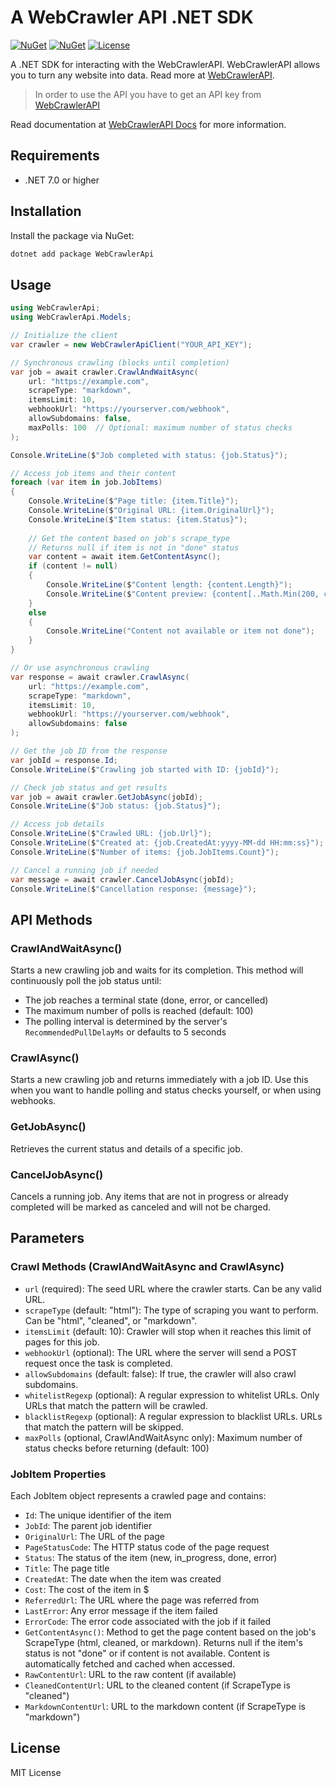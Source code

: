 # A WebCrawler API .NET SDK

[![NuGet](https://img.shields.io/nuget/v/WebCrawlerApi.svg?style=flat-square)](https://www.nuget.org/packages/WebCrawlerApi)
[![NuGet](https://img.shields.io/nuget/dt/WebCrawlerApi.svg?style=flat-square)](https://www.nuget.org/packages/WebCrawlerApi)
[![License](https://img.shields.io/github/license/webcrawlerapi/webcrawlerapi-dotnet-sdk.svg?style=flat-square)](https://github.com/webcrawlerapi/webcrawlerapi-dotnet-sdk/blob/main/LICENSE)

A .NET SDK for interacting with the WebCrawlerAPI. WebCrawlerAPI allows you to turn any website into data. Read more at [WebCrawlerAPI](https://webcrawlerapi.com).

> In order to use the API you have to get an API key from [WebCrawlerAPI](https://dash.webcrawlerapi.com/access)

Read documentation at [WebCrawlerAPI Docs](https://webcrawlerapi.com/docs) for more information.

## Requirements

- .NET 7.0 or higher

## Installation

Install the package via NuGet:

```bash
dotnet add package WebCrawlerApi
```

## Usage

```csharp
using WebCrawlerApi;
using WebCrawlerApi.Models;

// Initialize the client
var crawler = new WebCrawlerApiClient("YOUR_API_KEY");

// Synchronous crawling (blocks until completion)
var job = await crawler.CrawlAndWaitAsync(
    url: "https://example.com",
    scrapeType: "markdown",
    itemsLimit: 10,
    webhookUrl: "https://yourserver.com/webhook",
    allowSubdomains: false,
    maxPolls: 100  // Optional: maximum number of status checks
);

Console.WriteLine($"Job completed with status: {job.Status}");

// Access job items and their content
foreach (var item in job.JobItems)
{
    Console.WriteLine($"Page title: {item.Title}");
    Console.WriteLine($"Original URL: {item.OriginalUrl}");
    Console.WriteLine($"Item status: {item.Status}");
    
    // Get the content based on job's scrape_type
    // Returns null if item is not in "done" status
    var content = await item.GetContentAsync();
    if (content != null)
    {
        Console.WriteLine($"Content length: {content.Length}");
        Console.WriteLine($"Content preview: {content[..Math.Min(200, content.Length)]}...");
    }
    else
    {
        Console.WriteLine("Content not available or item not done");
    }
}

// Or use asynchronous crawling
var response = await crawler.CrawlAsync(
    url: "https://example.com",
    scrapeType: "markdown",
    itemsLimit: 10,
    webhookUrl: "https://yourserver.com/webhook",
    allowSubdomains: false
);

// Get the job ID from the response
var jobId = response.Id;
Console.WriteLine($"Crawling job started with ID: {jobId}");

// Check job status and get results
var job = await crawler.GetJobAsync(jobId);
Console.WriteLine($"Job status: {job.Status}");

// Access job details
Console.WriteLine($"Crawled URL: {job.Url}");
Console.WriteLine($"Created at: {job.CreatedAt:yyyy-MM-dd HH:mm:ss}");
Console.WriteLine($"Number of items: {job.JobItems.Count}");

// Cancel a running job if needed
var message = await crawler.CancelJobAsync(jobId);
Console.WriteLine($"Cancellation response: {message}");
```

## API Methods

### CrawlAndWaitAsync()
Starts a new crawling job and waits for its completion. This method will continuously poll the job status until:
- The job reaches a terminal state (done, error, or cancelled)
- The maximum number of polls is reached (default: 100)
- The polling interval is determined by the server's `RecommendedPullDelayMs` or defaults to 5 seconds

### CrawlAsync()
Starts a new crawling job and returns immediately with a job ID. Use this when you want to handle polling and status checks yourself, or when using webhooks.

### GetJobAsync()
Retrieves the current status and details of a specific job.

### CancelJobAsync()
Cancels a running job. Any items that are not in progress or already completed will be marked as canceled and will not be charged.

## Parameters

### Crawl Methods (CrawlAndWaitAsync and CrawlAsync)
- `url` (required): The seed URL where the crawler starts. Can be any valid URL.
- `scrapeType` (default: "html"): The type of scraping you want to perform. Can be "html", "cleaned", or "markdown".
- `itemsLimit` (default: 10): Crawler will stop when it reaches this limit of pages for this job.
- `webhookUrl` (optional): The URL where the server will send a POST request once the task is completed.
- `allowSubdomains` (default: false): If true, the crawler will also crawl subdomains.
- `whitelistRegexp` (optional): A regular expression to whitelist URLs. Only URLs that match the pattern will be crawled.
- `blacklistRegexp` (optional): A regular expression to blacklist URLs. URLs that match the pattern will be skipped.
- `maxPolls` (optional, CrawlAndWaitAsync only): Maximum number of status checks before returning (default: 100)

### JobItem Properties

Each JobItem object represents a crawled page and contains:

- `Id`: The unique identifier of the item
- `JobId`: The parent job identifier
- `OriginalUrl`: The URL of the page
- `PageStatusCode`: The HTTP status code of the page request
- `Status`: The status of the item (new, in_progress, done, error)
- `Title`: The page title
- `CreatedAt`: The date when the item was created
- `Cost`: The cost of the item in $
- `ReferredUrl`: The URL where the page was referred from
- `LastError`: Any error message if the item failed
- `ErrorCode`: The error code associated with the job if it failed
- `GetContentAsync()`: Method to get the page content based on the job's ScrapeType (html, cleaned, or markdown). Returns null if the item's status is not "done" or if content is not available. Content is automatically fetched and cached when accessed.
- `RawContentUrl`: URL to the raw content (if available)
- `CleanedContentUrl`: URL to the cleaned content (if ScrapeType is "cleaned")
- `MarkdownContentUrl`: URL to the markdown content (if ScrapeType is "markdown")

## License

MIT License 